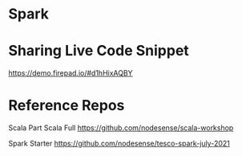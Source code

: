 # Spark

# Sharing Live Code Snippet

https://demo.firepad.io/#d1hHixAQBY


# Reference Repos

Scala Part 
Scala Full https://github.com/nodesense/scala-workshop

Spark Starter https://github.com/nodesense/tesco-spark-july-2021

